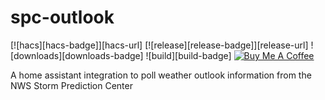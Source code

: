 # spc-outlook
[![hacs][hacs-badge]][hacs-url]
[![release][release-badge]][release-url]
![downloads][downloads-badge]
![build][build-badge]
<a href="https://buymeacoffee.com/sedward5" target="_blank"><img src="https://www.buymeacoffee.com/assets/img/custom_images/white_img.png" alt="Buy Me A Coffee" style="height: auto !important;width: auto !important;" ></a>

A home assistant integration to poll weather outlook information from the NWS Storm Prediction Center
